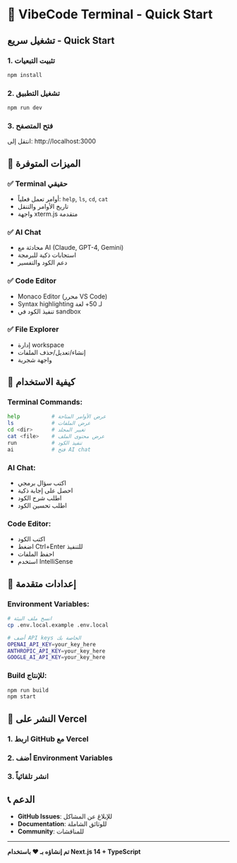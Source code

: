 # 🚀 VibeCode Terminal - Quick Start

## تشغيل سريع - Quick Start

### 1. تثبيت التبعيات
```bash
npm install
```

### 2. تشغيل التطبيق
```bash
npm run dev
```

### 3. فتح المتصفح
انتقل إلى: http://localhost:3000

## 🌟 الميزات المتوفرة

### ✅ Terminal حقيقي
- أوامر تعمل فعلياً: `help`, `ls`, `cd`, `cat`
- تاريخ الأوامر والتنقل
- واجهة xterm.js متقدمة

### ✅ AI Chat
- محادثة مع AI (Claude, GPT-4, Gemini)
- استجابات ذكية للبرمجة
- دعم الكود والتفسير

### ✅ Code Editor
- Monaco Editor (محرر VS Code)
- Syntax highlighting لـ 50+ لغة
- تنفيذ الكود في sandbox

### ✅ File Explorer
- إدارة workspace
- إنشاء/تعديل/حذف الملفات
- واجهة شجرية

## 🎯 كيفية الاستخدام

### Terminal Commands:
```bash
help          # عرض الأوامر المتاحة
ls            # عرض الملفات
cd <dir>      # تغيير المجلد
cat <file>    # عرض محتوى الملف
run           # تنفيذ الكود
ai            # فتح AI chat
```

### AI Chat:
- اكتب سؤال برمجي
- احصل على إجابة ذكية
- اطلب شرح الكود
- اطلب تحسين الكود

### Code Editor:
- اكتب الكود
- اضغط Ctrl+Enter للتنفيذ
- احفظ الملفات
- استخدم IntelliSense

## 🔧 إعدادات متقدمة

### Environment Variables:
```bash
# انسخ ملف البيئة
cp .env.local.example .env.local

# أضف API keys الخاصة بك
OPENAI_API_KEY=your_key_here
ANTHROPIC_API_KEY=your_key_here
GOOGLE_AI_API_KEY=your_key_here
```

### Build للإنتاج:
```bash
npm run build
npm start
```

## 🚀 النشر على Vercel

### 1. اربط GitHub مع Vercel
### 2. أضف Environment Variables
### 3. انشر تلقائياً

## 📞 الدعم

- **GitHub Issues**: للإبلاغ عن المشاكل
- **Documentation**: للوثائق الشاملة
- **Community**: للمناقشات

---

**تم إنشاؤه بـ ❤️ باستخدام Next.js 14 + TypeScript**